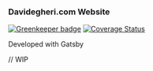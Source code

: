 ### Davidegheri.com Website

[![Greenkeeper badge](https://badges.greenkeeper.io/Davide-Gheri/davidegheri.com.svg)](https://greenkeeper.io/)
[![Coverage Status](https://coveralls.io/repos/github/Davide-Gheri/davidegheri.com/badge.svg?branch=master)](https://coveralls.io/github/Davide-Gheri/davidegheri.com?branch=master)

Developed with Gatsby

// WIP